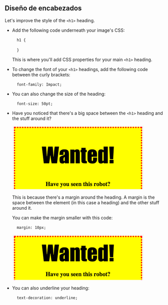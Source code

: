 ## Diseño de encabezados

Let's improve the style of the `<h1>` heading.

+ Add the following code underneath your image's CSS:
    
        h1 {
        
        }
        
    
    This is where you'll add CSS properties for your main `<h1>` heading.

+ To change the font of your `<h1>` headings, add the following code between the curly brackets:
    
        font-family: Impact;
        

+ You can also change the size of the heading:
    
        font-size: 50pt;
        

+ Have you noticed that there's a big space between the `<h1>` heading and the stuff around it?
    
    ![screenshot](images/wanted-h1-margin.png)
    
    This is because there's a margin around the heading. A margin is the space between the element (in this case a heading) and the other stuff around it.
    
    You can make the margin smaller with this code:
    
        margin: 10px;
        
    
    ![captura de pantalla](images/wanted-h1-margin-small.png)

+ You can also underline your heading:
    
        text-decoration: underline;